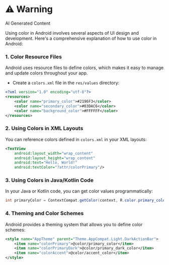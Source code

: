 <div class="warning"><h1>⚠️ Warning</h1><span>AI Generated Content</span></div>


Using color in Android involves several aspects of UI design and development. Here's a comprehensive explanation of how to use color in Android:

### 1. Color Resource Files

Android uses resource files to define colors, which makes it easy to manage and update colors throughout your app.

- Create a `colors.xml` file in the `res/values` directory:

```xml
<?xml version="1.0" encoding="utf-8"?>
<resources>
    <color name="primary_color">#2196F3</color>
    <color name="secondary_color">#03DAC6</color>
    <color name="background_color">#FFFFFF</color>
</resources>
```

### 2. Using Colors in XML Layouts

You can reference colors defined in `colors.xml` in your XML layouts:

```xml
<TextView
    android:layout_width="wrap_content"
    android:layout_height="wrap_content"
    android:text="Hello, World!"
    android:textColor="?attr/colorPrimary"/>
```

### 3. Using Colors in Java/Kotlin Code

In your Java or Kotlin code, you can get color values programmatically:

```java
int primaryColor = ContextCompat.getColor(context, R.color.primary_color);
```

### 4. Theming and Color Schemes

Android provides a theming system that allows you to define color schemes:

```xml
<style name="AppTheme" parent="Theme.AppCompat.Light.DarkActionBar">
    <item name="colorPrimary">@color/primary_color</item>
    <item name="colorPrimaryDark">@color/primary_dark_color</item>
    <item name="colorAccent">@color/accent_color</item>
</style>
```